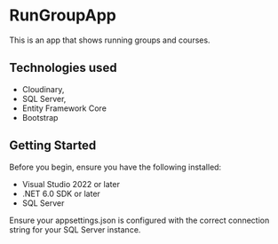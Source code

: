 # RunGroupApp

This is an app that shows running groups and courses. 

## Technologies used 
- Cloudinary, 
- SQL Server, 
- Entity Framework Core
- Bootstrap

## Getting Started
Before you begin, ensure you have the following installed:

- Visual Studio 2022 or later
- .NET 6.0 SDK or later
- SQL Server


Ensure your appsettings.json is configured with the correct connection string for your SQL Server instance.